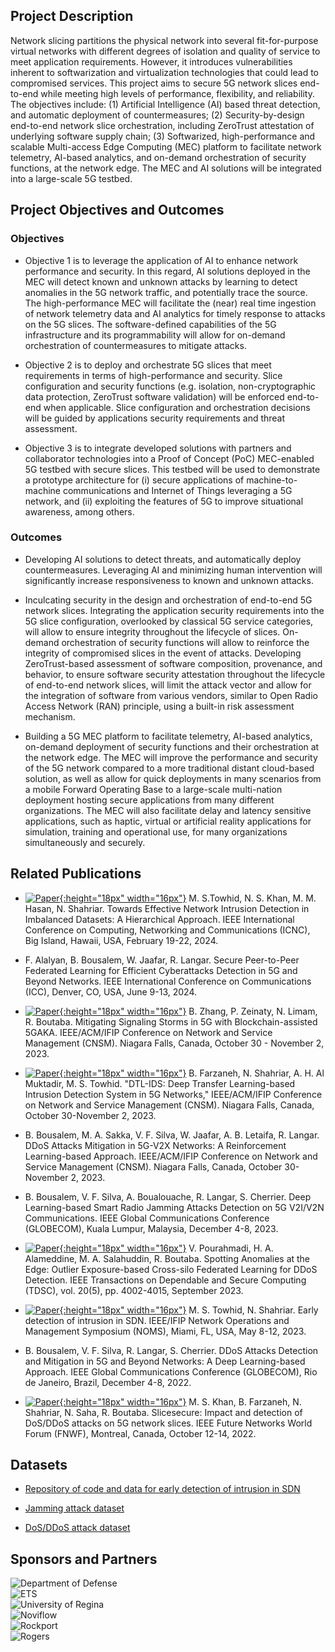 ## Project Description

Network slicing partitions the physical network into several fit-for-purpose virtual networks with different degrees of isolation and quality of service to meet application requirements. However, it introduces vulnerabilities inherent to softwarization and virtualization technologies that could lead to compromised services. This project aims to secure 5G network slices end-to-end while meeting high levels of performance, flexibility, and reliability. The objectives include:
(1) Artificial Intelligence (AI) based threat detection, and automatic deployment of countermeasures;
(2) Security-by-design end-to-end network slice orchestration, including ZeroTrust attestation of underlying software supply chain;
(3) Softwarized, high-performance and scalable Multi-access Edge Computing (MEC) platform to facilitate network telemetry, AI-based analytics, and on-demand orchestration of security functions, at the network edge. The MEC and AI solutions will be integrated into a large-scale 5G testbed.  

## Project Objectives and Outcomes

### Objectives
 
- Objective 1 is to leverage the application of AI to enhance network performance and security. In this regard, AI solutions deployed in the MEC will detect known and unknown attacks by learning to detect anomalies in the 5G network traffic, and potentially trace the source. The high-performance MEC will facilitate the (near) real time ingestion of network telemetry data and AI analytics for timely response to attacks on the 5G slices. The software-defined capabilities of the 5G infrastructure and its programmability will allow for on-demand orchestration of countermeasures to mitigate attacks. 
 
- Objective 2 is to deploy and orchestrate 5G slices that meet requirements in terms of high-performance and security. Slice configuration and security functions (e.g. isolation, non-cryptographic data protection, ZeroTrust software validation) will be enforced end-to-end when applicable. Slice configuration and orchestration decisions will be guided by applications security requirements and threat assessment.
 
- Objective 3 is to integrate developed solutions with partners and collaborator technologies into a Proof of Concept (PoC) MEC-enabled 5G testbed with secure slices. This testbed will be used to demonstrate a prototype architecture for (i) secure applications of machine-to-machine communications and Internet of Things leveraging a 5G network, and (ii) exploiting the features of 5G to improve situational awareness, among others.                                
 
### Outcomes
 
- Developing AI solutions to detect threats, and automatically deploy countermeasures. Leveraging AI and minimizing human intervention will significantly increase responsiveness to known and unknown attacks.
 
- Inculcating security in the design and orchestration of end-to-end 5G network slices. Integrating the application security requirements into the 5G slice configuration, overlooked by classical 5G service categories, will allow to ensure integrity throughout the lifecycle of slices. On-demand orchestration of security functions will allow to reinforce the integrity of compromised slices in the event of attacks. Developing ZeroTrust-based assessment of software composition, provenance, and behavior, to ensure software security attestation throughout the lifecycle of end-to-end network slices, will limit the attack vector and allow for the integration of software from various vendors, similar to Open Radio Access Network (RAN) principle, using a built-in risk assessment mechanism.
 
- Building a 5G MEC platform to facilitate telemetry, AI-based analytics, on-demand deployment of security functions and their orchestration at the network edge. The MEC will improve the performance and security of the 5G network compared to a more traditional distant cloud-based solution, as well as allow for quick deployments in many scenarios from a mobile Forward Operating Base to a large-scale multi-nation deployment hosting secure applications from many different organizations. The MEC will also facilitate delay and latency sensitive applications, such as haptic, virtual or artificial reality applications for simulation, training and operational use, for many organizations simultaneously and securely.

## Related Publications

- [![Paper](assets/pdflogo.gif){:height="18px" width="16px"}](https://uregina.ca/~nss373/papers/CNC_2024.pdf) M. S.Towhid, N. S. Khan, M. M. Hasan, N. Shahriar. Towards Effective Network Intrusion Detection in Imbalanced Datasets: A Hierarchical Approach. IEEE International Conference on Computing, Networking and Communications (ICNC), Big Island, Hawaii, USA, February 19-22, 2024.

- F. Alalyan, B. Bousalem, W. Jaafar, R. Langar. Secure Peer-to-Peer Federated Learning for Efficient Cyberattacks Detection in 5G and Beyond Networks. IEEE International Conference on Communications (ICC), Denver, CO, USA, June 9-13, 2024.

- [![Paper](assets/pdflogo.gif){:height="18px" width="16px"}](https://rboutaba.cs.uwaterloo.ca/Papers/Conferences/2023/ZhangCNSM23.pdf) B. Zhang, P. Zeinaty, N. Limam, R. Boutaba. Mitigating Signaling Storms in 5G with Blockchain-assisted 5GAKA. IEEE/ACM/IFIP Conference on Network and Service Management (CNSM). Niagara Falls, Canada, October 30 - November 2, 2023.

- [![Paper](assets/pdflogo.gif){:height="18px" width="16px"}](https://uregina.ca/~nss373/papers/Transfer_Learning_CNSM_2023.pdf) B. Farzaneh, N. Shahriar, A. H. Al Muktadir, M. S. Towhid. "DTL-IDS: Deep Transfer Learning-based Intrusion Detection System in 5G Networks," IEEE/ACM/IFIP Conference on Network and Service Management (CNSM). Niagara Falls, Canada, October 30-November 2, 2023.

- B. Bousalem, M. A. Sakka, V. F. Silva, W. Jaafar, A. B. Letaifa, R. Langar. DDoS Attacks Mitigation in 5G-V2X Networks: A Reinforcement Learning-based Approach. IEEE/ACM/IFIP Conference on Network and Service Management (CNSM). Niagara Falls, Canada, October 30-November 2, 2023.

- B. Bousalem, V. F. Silva, A. Boualouache, R. Langar, S. Cherrier. Deep Learning-based Smart Radio Jamming Attacks Detection on 5G V2I/V2N Communications. IEEE Global Communications Conference (GLOBECOM), Kuala Lumpur, Malaysia, December 4-8, 2023.

- [![Paper](assets/pdflogo.gif){:height="18px" width="16px"}](https://rboutaba.cs.uwaterloo.ca/Papers/Journals/2023/PourhamadiTDSC2022.pdf) V. Pourahmadi, H. A. Alameddine, M. A. Salahuddin, R. Boutaba. Spotting Anomalies at the Edge: Outlier Exposure-based Cross-silo Federated Learning for DDoS Detection. IEEE Transactions on Dependable and Secure Computing (TDSC), vol. 20(5), pp. 4002-4015, September 2023.

- [![Paper](assets/pdflogo.gif){:height="18px" width="16px"}](https://uregina.ca/~nss373/papers/Early-detection-SDN.pdf) M. S. Towhid, N. Shahriar. Early detection of intrusion in SDN. IEEE/IFIP Network Operations and Management Symposium (NOMS), Miami, FL, USA, May 8-12, 2023.

- B. Bousalem, V. F. Silva, R. Langar, S. Cherrier. DDoS Attacks Detection and Mitigation in 5G and Beyond Networks: A Deep Learning-based Approach. IEEE Global Communications Conference (GLOBECOM), Rio de Janeiro, Brazil, December 4-8, 2022.

- [![Paper](assets/pdflogo.gif){:height="18px" width="16px"}](https://uregina.ca/~nss373/papers/slice-secure.pdf) M. S. Khan, B. Farzaneh, N. Shahriar, N. Saha, R. Boutaba. Slicesecure: Impact and detection of DoS/DDoS attacks on 5G network slices. IEEE Future Networks World Forum (FNWF), Montreal, Canada, October 12-14, 2022.

## Datasets
- [Repository of code and data for early detection of intrusion in SDN](https://github.com/shamimtowhid/Early-Intrusion-Detection-in-SDN)

- [Jamming attack dataset](https://onedrive.live.com/?authkey=%21APH19BvwwVpcVkM&id=DDE3E7BF6DCF58F1%)

- [DoS/DDoS attack dataset](https://gitlab.com/sajidkhan382067/ddos-data-sets-2022)


## Sponsors and Partners
<div class="row">
  <div class="dod">
    <img src="assets/dod-logo.png" alt="Department of Defense"/>
  </div>
  <div class="ets">
    <img src="assets/ets-logo.png" alt="ETS"/>
  </div>
  <div class="regina">
    <img src="assets/regina-logo.png" alt="University of Regina"/>
  </div>
</div>
<div class="row">
  <div class="noviflow">
    <img src="assets/noviflow-logo.png" alt="Noviflow"/>
  </div>
  <div class="rockport">
    <img src="assets/cerio.jpeg" alt="Rockport"/>
  </div>
  <div class="noviflow">
    <img src="assets/rogers-logo.png" alt="Rogers"/>
  </div>
</div>


